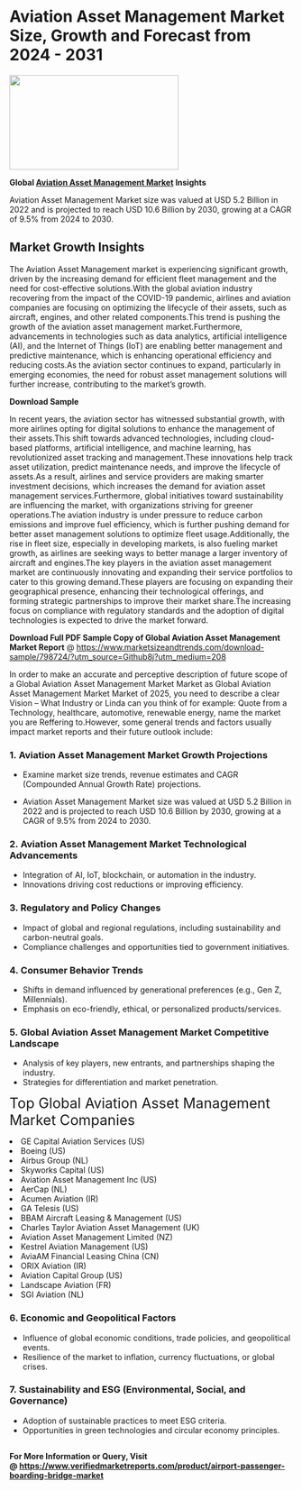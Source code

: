 <H1>Aviation Asset Management Market Size, Growth and Forecast from 2024 - 2031</H1><img class="aligncenter size-medium wp-image-584254" src="https://thirdeyenews.in/wp-content/uploads/2024/09/Global-Market-Research-300x168.jpeg" alt="" width="300" height="168" /><p><strong>Global&nbsp;<a href="https://www.marketsizeandtrends.com/download-sample/798724/?utm_source=Github8j?utm_medium=208">Aviation Asset Management Market</a> Insights</strong></p><p>Aviation Asset Management Market size was valued at USD 5.2 Billion in 2022 and is projected to reach USD 10.6 Billion by 2030, growing at a CAGR of 9.5% from 2024 to 2030.</p><p><h2>Market Growth Insights</h2> <p>The Aviation Asset Management market is experiencing significant growth, driven by the increasing demand for efficient fleet management and the need for cost-effective solutions.With the global aviation industry recovering from the impact of the COVID-19 pandemic, airlines and aviation companies are focusing on optimizing the lifecycle of their assets, such as aircraft, engines, and other related components.This trend is pushing the growth of the aviation asset management market.Furthermore, advancements in technologies such as data analytics, artificial intelligence (AI), and the Internet of Things (IoT) are enabling better management and predictive maintenance, which is enhancing operational efficiency and reducing costs.As the aviation sector continues to expand, particularly in emerging economies, the need for robust asset management solutions will further increase, contributing to the market’s growth.</p> <p><strong>Download Sample</strong></p> <p>In recent years, the aviation sector has witnessed substantial growth, with more airlines opting for digital solutions to enhance the management of their assets.This shift towards advanced technologies, including cloud-based platforms, artificial intelligence, and machine learning, has revolutionized asset tracking and management.These innovations help track asset utilization, predict maintenance needs, and improve the lifecycle of assets.As a result, airlines and service providers are making smarter investment decisions, which increases the demand for aviation asset management services.Furthermore, global initiatives toward sustainability are influencing the market, with organizations striving for greener operations.The aviation industry is under pressure to reduce carbon emissions and improve fuel efficiency, which is further pushing demand for better asset management solutions to optimize fleet usage.Additionally, the rise in fleet size, especially in developing markets, is also fueling market growth, as airlines are seeking ways to better manage a larger inventory of aircraft and engines.The key players in the aviation asset management market are continuously innovating and expanding their service portfolios to cater to this growing demand.These players are focusing on expanding their geographical presence, enhancing their technological offerings, and forming strategic partnerships to improve their market share.The increasing focus on compliance with regulatory standards and the adoption of digital technologies is expected to drive the market forward.</p> <p><span class=""><strong>Download Full PDF Sample Copy of Global Aviation Asset Management Market Report</strong> @ <a href="https://www.marketsizeandtrends.com/download-sample/798724/?utm_source=Github8j?utm_medium=208" target="_blank">https://www.marketsizeandtrends.com/download-sample/798724/?utm_source=Github8j?utm_medium=208</a></span></p><p>In order to make an accurate and perceptive description of future scope of a Global&nbsp;Aviation Asset Management Market Market as Global&nbsp;Aviation Asset Management Market Market of 2025, you need to describe a clear Vision &ndash; What Industry or Linda can you think of for example: Quote from a Technology, healthcare, automotive, renewable energy, name the market you are Reffering to.However, some general trends and factors usually impact market reports and their future outlook include:</p><h3>1.&nbsp;<strong>Aviation Asset Management Market Growth Projections</strong></h3><ul><li>Examine market size trends, revenue estimates and CAGR (Compounded Annual Growth Rate) projections.</li><li><p>Aviation Asset Management Market size was valued at USD 5.2 Billion in 2022 and is projected to reach USD 10.6 Billion by 2030, growing at a CAGR of 9.5% from 2024 to 2030.</p></li></ul><h3>2.&nbsp;<strong>Aviation Asset Management Market Technological Advancements</strong></h3><ul><li>Integration of AI, IoT, blockchain, or automation in the industry.</li><li>Innovations driving cost reductions or improving efficiency.</li></ul><h3>3.&nbsp;<strong>Regulatory and Policy Changes</strong></h3><ul><li>Impact of global and regional regulations, including sustainability and carbon-neutral goals.</li><li>Compliance challenges and opportunities tied to government initiatives.</li></ul><h3>4.&nbsp;<strong>Consumer Behavior Trends</strong></h3><ul><li>Shifts in demand influenced by generational preferences (e.g., Gen Z, Millennials).</li><li>Emphasis on eco-friendly, ethical, or personalized products/services.</li></ul><h3>5.&nbsp;<strong>Global Aviation Asset Management Market Competitive Landscape</strong></h3><ul><li>Analysis of key players, new entrants, and partnerships shaping the industry.</li><li>Strategies for differentiation and market penetration.</li></ul><p data-pm-slice="1 1 []"><span style="color: inherit; font-family: inherit; font-size: 25px;">Top Global Aviation Asset Management Market Companies</span></p><div class="" data-test-id=""><p><li>GE Capital Aviation Services (US)</li><li> Boeing (US)</li><li> Airbus Group (NL)</li><li> Skyworks Capital (US)</li><li> Aviation Asset Management Inc (US)</li><li> AerCap (NL)</li><li> Acumen Aviation (IR)</li><li> GA Telesis (US)</li><li> BBAM Aircraft Leasing & Management (US)</li><li> Charles Taylor Aviation Asset Management (UK)</li><li> Aviation Asset Management Limited (NZ)</li><li> Kestrel Aviation Management (US)</li><li> AviaAM Financial Leasing China (CN)</li><li> ORIX Aviation (IR)</li><li> Aviation Capital Group (US)</li><li> Landscape Aviation (FR)</li><li> SGI Aviation (NL)</li></p></div><h3>6.&nbsp;<strong>Economic and Geopolitical Factors</strong></h3><ul><li>Influence of global economic conditions, trade policies, and geopolitical events.</li><li>Resilience of the market to inflation, currency fluctuations, or global crises.</li></ul><h3>7.&nbsp;<strong>Sustainability and ESG (Environmental, Social, and Governance)</strong></h3><ul><li>Adoption of sustainable practices to meet ESG criteria.</li><li>Opportunities in green technologies and circular economy principles.</li></ul><h2><strong style="font-size: 14px;">For More Information or Query, Visit @&nbsp;</strong><a style="background-color: #ffffff; font-size: 14px;" href="https://www.marketsizeandtrends.com/report/aviation-asset-management-market/" target="_blank">https://www.verifiedmarketreports.com/product/airport-passenger-boarding-bridge-market</a></h2>